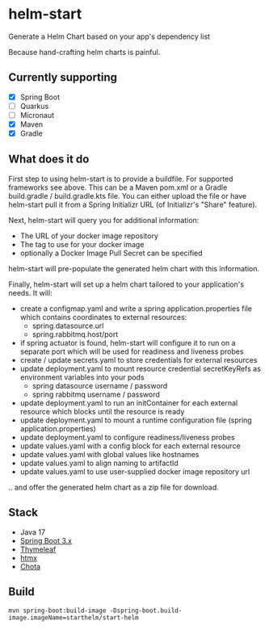# helm-start

Generate a Helm Chart based on your app's dependency list

Because hand-crafting helm charts is painful.

## Currently supporting

- [x] Spring Boot
- [ ] Quarkus
- [ ] Micronaut
- [x] Maven
- [x] Gradle

## What does it do

First step to using helm-start is to provide a buildfile. For supported frameworks see above.
This can be a Maven pom.xml or a Gradle build.gradle / build.gradle.kts file. You can either upload the file
or have helm-start pull it from a Spring Initializr URL (of Initializr's "Share" feature).

Next, helm-start will query you for additional information:

- The URL of your docker image repository
- The tag to use for your docker image
- optionally a Docker Image Pull Secret can be specified

helm-start will pre-populate the generated helm chart with this information.

Finally, helm-start will set up a helm chart tailored to your application's needs. It will:

- create a configmap.yaml and write a spring application.properties file which contains coordinates to external
  resources:
  - spring.datasource.url
  - spring.rabbitmq.host/port
- if spring actuator is found, helm-start will configure it to run on a separate port which will be used for readiness
  and liveness probes
- create / update secrets.yaml to store credentials for external resources
- update deployment.yaml to mount resource credential secretKeyRefs as environment variables into your pods
  - spring datasource username / password
  - spring rabbitmq username / password
- update deployment.yaml to run an initContainer for each external resource which blocks until the resource is ready
- update deployment.yaml to mount a runtime configuration file (spring application.properties)
- update deployment.yaml to configure readiness/liveness probes
- update values.yaml with a config block for each external resource
- update values.yaml with global values like hostnames
- update values.yaml to align naming to artifactId
- update values.yaml to use user-supplied docker image repository url

.. and offer the generated helm chart as a zip file for download.

## Stack

- Java 17
- [Spring Boot 3.x](https://docs.spring.io/spring-boot/docs/current/reference/html/)
- [Thymeleaf](https://www.thymeleaf.org/doc/tutorials/3.1/thymeleafspring.html)
- [htmx](https://htmx.org/docs/)
- [Chota](https://jenil.github.io/chota/#docs)

## Build

```shell
mvn spring-boot:build-image -Dspring-boot.build-image.imageName=starthelm/start-helm
```
